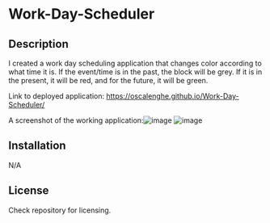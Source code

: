 # Work-Day-Scheduler

## Description
I created a work day scheduling application that changes color according to what time it is. If the event/time is in the past, the block will be grey. If it is in the present, it will be red, and for the future, it will be green.

Link to deployed application: https://oscalenghe.github.io/Work-Day-Scheduler/

A screenshot of the working application:![image](https://user-images.githubusercontent.com/42279508/210885192-fc771d65-4622-4194-9c84-a2edea1d8c3a.png)
![image](https://user-images.githubusercontent.com/42279508/210885144-26df0aea-0154-41e0-b8e3-42b3db226ae8.png)

## Installation
N/A

## License
Check repository for licensing.
